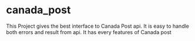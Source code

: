 # canada_post
This Project gives the best interface to Canada Post api. It is easy to handle both errors and result from api. It has every features of Canada post
